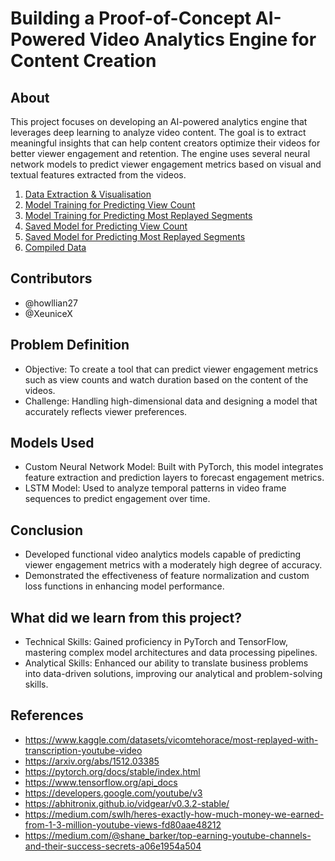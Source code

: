# Building a Proof-of-Concept AI-Powered Video Analytics Engine for Content Creation   

## About
This project focuses on developing an AI-powered analytics engine that leverages deep learning to analyze video content. The goal is to extract meaningful insights that can help content creators optimize their videos for better viewer engagement and retention. The engine uses several neural network models to predict viewer engagement metrics based on visual and textual features extracted from the videos.


1. [Data Extraction & Visualisation](https://github.com/howllian27/Mini_Project/tree/main/src/data_collection)
2. [Model Training for Predicting View Count](https://github.com/howllian27/Mini_Project/blob/main/src/model_trainings/view_count_model.ipynb)
3. [Model Training for Predicting Most Replayed Segments](https://github.com/howllian27/Mini_Project/blob/main/src/model_trainings/most_replayed_model.py)
4. [Saved Model for Predicting View Count](https://github.com/howllian27/Mini_Project/blob/main/models/view_count_model.pth)
5. [Saved Model for Predicting Most Replayed Segments](https://github.com/howllian27/Mini_Project/blob/main/models/most_replayed_model.keras)
6. [Compiled Data](https://github.com/howllian27/Mini_Project/tree/main/data)
   
  
## Contributors

- @howllian27
- @XeuniceX

## Problem Definition

- Objective: To create a tool that can predict viewer engagement metrics such as view counts and watch duration based on the content of the videos.
- Challenge: Handling high-dimensional data and designing a model that accurately reflects viewer preferences.

## Models Used
- Custom Neural Network Model: Built with PyTorch, this model integrates feature extraction and prediction layers to forecast engagement metrics.
- LSTM Model: Used to analyze temporal patterns in video frame sequences to predict engagement over time.
  
## Conclusion
- Developed functional video analytics models capable of predicting viewer engagement metrics with a moderately high degree of accuracy.
- Demonstrated the effectiveness of feature normalization and custom loss functions in enhancing model performance.

## What did we learn from this project?
- Technical Skills: Gained proficiency in PyTorch and TensorFlow, mastering complex model architectures and data processing pipelines.
- Analytical Skills: Enhanced our ability to translate business problems into data-driven solutions, improving our analytical and problem-solving skills.

## References

- <https://www.kaggle.com/datasets/vicomtehorace/most-replayed-with-transcription-youtube-video>
- <https://arxiv.org/abs/1512.03385>
- <https://pytorch.org/docs/stable/index.html>
- <https://www.tensorflow.org/api_docs> 
- <https://developers.google.com/youtube/v3>
- <https://abhitronix.github.io/vidgear/v0.3.2-stable/>
- <https://medium.com/swlh/heres-exactly-how-much-money-we-earned-from-1-3-million-youtube-views-fd80aae48212>
- <https://medium.com/@shane_barker/top-earning-youtube-channels-and-their-success-secrets-a06e1954a504>
